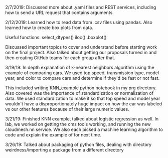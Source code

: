 2/7/2019: Discussed more about .yaml files and REST services, including
how to send a URL request that contains arguments.

2/12/2019: Learned how to read data from .csv files using pandas. Also learned
how to create box plots from data.

Useful functions: select_dtypes()
		  iloc()
		  .boxplot()

Discussed important topics to cover and understand before starting work on the
final project. Also talked about getting our proposals turned in and then
creating GitHub teams for each group after that.

3/19/19: In depth explanation of k-nearest neighbors algorithm using the
example of comparing cars. We used top speed, transmission type, model year,
and color to compare cars and determine if they'd be fast or not fast.

This included writing KNN_example python notebook in my prg directory. Also
covered was the importance of standardization or normalization of data.
We used standardization to make it so that top speed and model year
wouldn't have a disproportionately huge impact on how the car was labeled
vs our other features because of their large numeric values.

3/21/19: Finished KNN example, talked about logistic regression as well.
In lab, we worked on getting the cms tools working, and running the new
cloudmesh.nn service. We also each picked a machine learning algorithm to code
and explain the example of for next time.

3/26/19: Talked about packaging of python files, dealing with directory
weirdness/importing a package from a different directory
